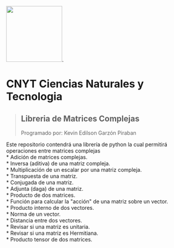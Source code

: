 <img src="https://upload.wikimedia.org/wikipedia/commons/2/2f/Escuela_Colombiana_de_Ingenier%C3%ADa_2.jpg" width="150">.

# CNYT Ciencias Naturales y Tecnologia
> ## Libreria de Matrices Complejas
>Programado por: Kevin Edilson Garzón Piraban

Este repositorio contendrá una librería de python la cual permitirá operaciones entre matrices complejas   
    * Adición de matrices complejas.  
    * Inversa (aditiva) de una matriz compleja.  
    * Multiplicación de un escalar por una matriz compleja.  
    * Transpuesta de una matriz.  
    * Conjugada de una matriz.  
    * Adjunta (daga) de una matriz.  
    * Producto de dos matrices.  
    * Función para calcular la "acción" de una matriz sobre un vector.  
    * Producto interno de dos vectores.  
    * Norma de un vector.  
    * Distancia entre dos vectores.  
    * Revisar si una matriz es unitaria.  
    * Revisar si una matriz es Hermitiana.  
    * Producto tensor de dos matrices.  

